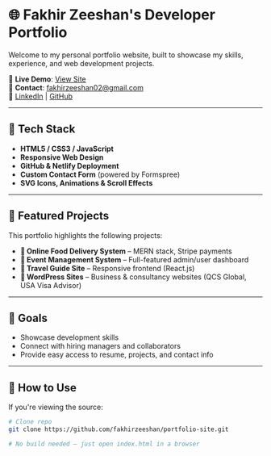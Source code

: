 # 🌐 Fakhir Zeeshan's Developer Portfolio

Welcome to my personal portfolio website, built to showcase my skills, experience, and web development projects.

🔗 **Live Demo**: [View Site](https://fakhirzeeshan.netlify.app)  
📧 **Contact**: [fakhirzeeshan02@gmail.com](mailto:fakhirzeeshan02@gmail.com)  
🔗 [LinkedIn](https://www.linkedin.com/in/fakhirzeeshan) | [GitHub](https://github.com/fakhirzeeshan)

---

## 🧰 Tech Stack

- **HTML5 / CSS3 / JavaScript**
- **Responsive Web Design**
- **GitHub & Netlify Deployment**
- **Custom Contact Form** (powered by Formspree)
- **SVG Icons, Animations & Scroll Effects**

---

## 💼 Featured Projects

This portfolio highlights the following projects:

- **🍕 Online Food Delivery System** – MERN stack, Stripe payments
- **🎫 Event Management System** – Full-featured admin/user dashboard
- **🧭 Travel Guide Site** – Responsive frontend (React.js)
- **🧪 WordPress Sites** – Business & consultancy websites (QCS Global, USA Visa Advisor)

---

## 🚀 Goals

- Showcase development skills
- Connect with hiring managers and collaborators
- Provide easy access to resume, projects, and contact info

---

## 📂 How to Use

If you're viewing the source:

```bash
# Clone repo
git clone https://github.com/fakhirzeeshan/portfolio-site.git

# No build needed — just open index.html in a browser
